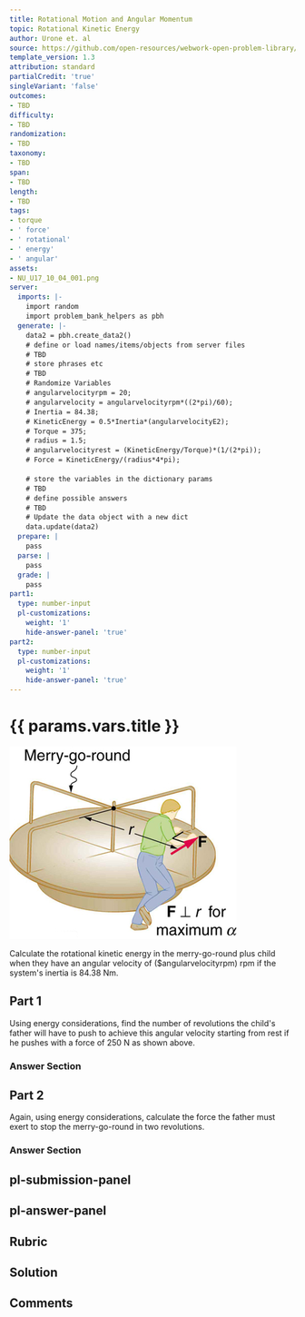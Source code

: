 ```yaml
---
title: Rotational Motion and Angular Momentum
topic: Rotational Kinetic Energy
author: Urone et. al
source: https://github.com/open-resources/webwork-open-problem-library/tree/master/Contrib/BrockPhysics/College_Physics_Urone/10.Rotational_Motion_and_Angular_Momentum/10-04.Rotational_Kinetic_Energy/NU_U17_10_04_001.pg
template_version: 1.3
attribution: standard
partialCredit: 'true'
singleVariant: 'false'
outcomes:
- TBD
difficulty:
- TBD
randomization:
- TBD
taxonomy:
- TBD
span:
- TBD
length:
- TBD
tags:
- torque
- ' force'
- ' rotational'
- ' energy'
- ' angular'
assets:
- NU_U17_10_04_001.png
server:
  imports: |-
    import random
    import problem_bank_helpers as pbh
  generate: |-
    data2 = pbh.create_data2()
    # define or load names/items/objects from server files
    # TBD
    # store phrases etc
    # TBD
    # Randomize Variables
    # angularvelocityrpm = 20;
    # angularvelocity = angularvelocityrpm*((2*pi)/60);
    # Inertia = 84.38;
    # KineticEnergy = 0.5*Inertia*(angularvelocityE2);
    # Torque = 375;
    # radius = 1.5;
    # angularvelocityrest = (KineticEnergy/Torque)*(1/(2*pi));
    # Force = KineticEnergy/(radius*4*pi);

    # store the variables in the dictionary params
    # TBD
    # define possible answers
    # TBD
    # Update the data object with a new dict
    data.update(data2)
  prepare: |
    pass
  parse: |
    pass
  grade: |
    pass
part1:
  type: number-input
  pl-customizations:
    weight: '1'
    hide-answer-panel: 'true'
part2:
  type: number-input
  pl-customizations:
    weight: '1'
    hide-answer-panel: 'true'
---
```


# {{ params.vars.title }} 

![merry-go-round.](NU_U17_10_04_001.png)

Calculate the rotational kinetic energy in the merry-go-round plus child when they have an angular velocity of ($angularvelocityrpm) rpm if the system's inertia is 84.38 Nm.

## Part 1 
Using energy considerations, find the number of revolutions the child's father will have to push to achieve this angular velocity starting from rest if he pushes with a force of 250 N as shown above. 


 ### Answer Section

## Part 2 
Again, using energy considerations, calculate the force the father must exert to stop the merry-go-round in two revolutions. 


 ### Answer Section


## pl-submission-panel 


## pl-answer-panel 


## Rubric 


## Solution 


## Comments 


